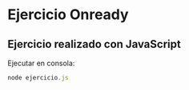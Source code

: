 # Ejercicio Onready
## Ejercicio realizado con JavaScript
Ejecutar en consola:
```javascript
node ejercicio.js
```